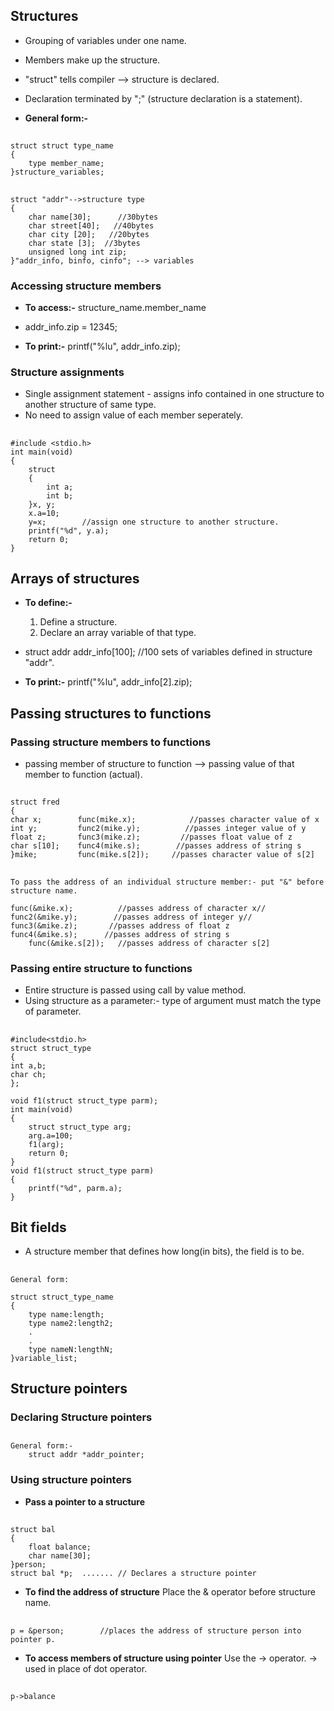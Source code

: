 ## Structures
* Grouping of variables under one name.
* Members make up the structure.
* "struct" tells compiler --> structure is declared.
* Declaration terminated by ";" (structure declaration is a statement).

* __General form:-__
##
	struct struct type_name
	{
		type member_name;
	}structure_variables;
##
	
	struct "addr"-->structure type
	{
		char name[30];      //30bytes
		char street[40];   //40bytes
		char city [20];   //20bytes
		char state [3];  //3bytes
		unsigned long int zip;
	}"addr_info, binfo, cinfo"; --> variables
	
	


### Accessing structure members
* __To access:-__
	structure_name.member_name
	
* addr_info.zip = 12345;

* __To print:-__
	printf("%lu", addr_info.zip);
	
### Structure assignments
* Single assignment statement - assigns info contained in one structure to another structure of same type.
* No need to assign value of each member seperately.

## 
 	#include <stdio.h>
	int main(void)
	{
		struct
		{
			int a;
			int b;
		}x, y;
		x.a=10;
		y=x;		//assign one structure to another structure.   
		printf("%d", y.a);
		return 0;
	}
	
## Arrays of structures
* __To define:-__
	1. Define a structure.
	2. Declare an array variable of that type.

* struct addr addr_info[100];   //100 sets of variables defined in structure "addr".

* __To print:-__
	printf("%lu", addr_info[2].zip);
	
	
## Passing structures to functions

### Passing structure members to functions
* passing member of structure to function --> passing value of that member to function (actual).

##
	struct fred
	{
	char x;        func(mike.x);		    //passes character value of x
	int y;         func2(mike.y);		   //passes integer value of y
	float z;       func3(mike.z);		  //passes float value of z
	char s[10];    func4(mike.s);		 //passes address of string s
	}mike;         func(mike.s[2]);		//passes character value of s[2]
	
##	
	
	To pass the address of an individual structure member:- put "&" before structure name.
	
	func(&mike.x);		    //passes address of character x//
	func2(&mike.y);		   //passes address of integer y//
	func3(&mike.z);		  //passes address of float z
	func4(&mike.s);		 //passes address of string s
        func(&mike.s[2]);	//passes address of character s[2]

### Passing entire structure to functions
* Entire structure is passed using call by value method.
* Using structure as a parameter:- type of argument must match the type of parameter. 

##
	#include<stdio.h>
	struct struct_type
	{
	int a,b;
	char ch;
	};

	void f1(struct struct_type parm);
	int main(void)
	{
		struct struct_type arg;
		arg.a=100;
		f1(arg);
		return 0;
	}
	void f1(struct struct_type parm)
	{
		printf("%d", parm.a);
	}
	
	
## Bit fields
* A structure member that defines how long(in bits), the field is to be.

## 
	General form:	
	
	struct struct_type_name
	{
		type name:length;
		type name2:length2;
		.
		.
		type nameN:lengthN;
	}variable_list;
	

## Structure pointers

### Declaring Structure pointers
##
	General form:-
		struct addr *addr_pointer;
		
### Using structure pointers

* __Pass a pointer to a structure__
##

	struct bal
	{
		float balance;
		char name[30];
	}person;
	struct bal *p;	.......	// Declares a structure pointer
	
* __To find the address of structure__
  Place the & operator before structure name.
 ##
 
 	p = &person;		//places the address of structure person into pointer p.	
	
* __To access members of structure using pointer__
  Use the -> operator.
  -> used in place of dot operator.
##
	p->balance


	
	
	
	
	
	
	
	
	
	
	
	
	
	
	
	
	
	
	
	
	
	
	
	
	
	
	
	
	
	
	
	
	
	
	
	
	
	
	
	
	
	
	
	
	
